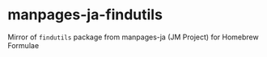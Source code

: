 # manpages-ja-findutils
Mirror of `findutils` package from manpages-ja (JM Project) for Homebrew Formulae
